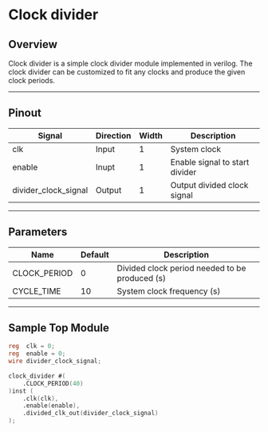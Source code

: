 # Clock divider

## Overview
Clock divider is a simple clock divider module implemented in verilog. The clock divider can be customized to fit any clocks and produce the given clock periods.

---

## Pinout

| Signal                | Direction | Width | Description                         |
|-----------------------|-----------|-------|-------------------------------------|
| clk                   | Input     | 1     | System clock                        |
| enable                | Inupt     | 1     | Enable signal to start divider      |
| divider_clock_signal  | Output    | 1     | Output divided clock signal         |

---

## Parameters
| Name         | Default | Description                                     |
|--------------|---------|-------------------------------------------------|
| CLOCK_PERIOD | 0       | Divided clock period needed to be produced (s)  |
| CYCLE_TIME   | 10      | System clock frequency (s)                      |

---

## Sample Top Module

```verilog
reg  clk = 0;
reg  enable = 0;
wire divider_clock_signal;
    
clock_divider #(
    .CLOCK_PERIOD(40)
)inst (
    .clk(clk),
    .enable(enable),
    .divided_clk_out(divider_clock_signal)
);
